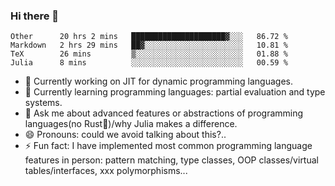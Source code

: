 
### Hi there 👋

<!--START_SECTION:waka-->
```text
Other      20 hrs 2 mins   █████████████████████▓░░░   86.72 % 
Markdown   2 hrs 29 mins   ██▓░░░░░░░░░░░░░░░░░░░░░░   10.81 % 
TeX        26 mins         ▒░░░░░░░░░░░░░░░░░░░░░░░░   01.88 % 
Julia      8 mins          ░░░░░░░░░░░░░░░░░░░░░░░░░   00.59 % 
```
<!--END_SECTION:waka-->

- 🔭 Currently working on JIT for dynamic programming languages.
- 🌱 Currently learning programming languages: partial evaluation and type systems.
- 💬 Ask me about advanced features or abstractions of programming languages(no Rust🤔)/why Julia makes a difference.
- 😄 Pronouns: could we avoid talking about this?..
- ⚡ Fun fact: I have implemented most common programming language features in person: pattern matching, type classes, OOP classes/virtual tables/interfaces, xxx polymorphisms...

<!--
**thautwarm/thautwarm** is a ✨ _special_ ✨ repository because its `README.md` (this file) appears on your GitHub profile.

Here are some ideas to get you started:

- 🔭 I’m currently working on ...
- 🌱 I’m currently learning ...
- 👯 I’m looking to collaborate on ...
- 🤔 I’m looking for help with ...
- 💬 Ask me about ...
- 📫 How to reach me: ...
- 😄 Pronouns: ...
- ⚡ Fun fact: ...
-->
